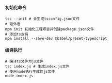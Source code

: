 #### 初始化命令

```shell
tsc --init # 会生成tsconfig.json文件
# 题外话
npm init 初始化工程项目并创建package.json文件
# 添加ts支持
npm install --save-dev @babel/preset-typescript
```

#### 编译执行

```shell
# 编译ts文件为js文件
tsc index.js # 生成index.js文件
# 使用node执行生成的js文件
node index.js
```